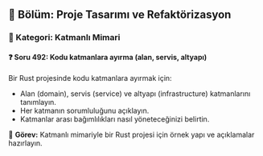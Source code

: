 ## 📘 Bölüm: Proje Tasarımı ve Refaktörizasyon  
### 🔹 Kategori: Katmanlı Mimari  
#### ❓ Soru 492: Kodu katmanlara ayırma (alan, servis, altyapı)

Bir Rust projesinde kodu katmanlara ayırmak için:

- Alan (domain), servis (service) ve altyapı (infrastructure) katmanlarını tanımlayın.
- Her katmanın sorumluluğunu açıklayın.
- Katmanlar arası bağımlılıkları nasıl yöneteceğinizi belirtin.

🔧 **Görev:** Katmanlı mimariyle bir Rust projesi için örnek yapı ve açıklamalar hazırlayın.
